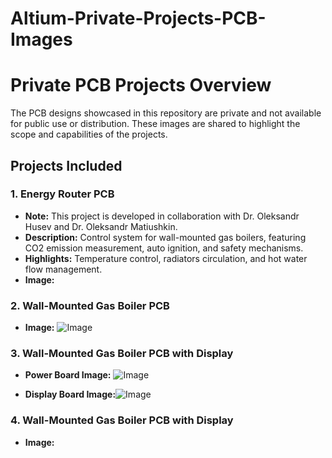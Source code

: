 # Altium-Private-Projects-PCB-Images

# Private PCB Projects Overview

The PCB designs showcased in this repository are private and not available for public use or distribution. These images are shared to highlight the scope and capabilities of the projects.

## Projects Included

### 1. Energy Router PCB  
- **Note:** This project is developed in collaboration with Dr. Oleksandr Husev and Dr. Oleksandr Matiushkin.
- **Description:** Control system for wall-mounted gas boilers, featuring CO2 emission measurement, auto ignition, and safety mechanisms.
- **Highlights:** Temperature control, radiators circulation, and hot water flow management.
- **Image:**

### 2. Wall-Mounted Gas Boiler PCB 
- **Image:**  ![Image](https://github.com/user-attachments/assets/284048dc-8147-4bf2-9713-e40bb50ca19a)

### 3. Wall-Mounted Gas Boiler PCB with Display 
- **Power Board Image:** ![Image](https://github.com/user-attachments/assets/a3199459-7708-4134-9c32-35ae4f3f55e1)

- **Display Board Image:**![Image](https://github.com/user-attachments/assets/b7e107d8-07dc-4f33-8e3a-a6f7a73291ba)
 
### 4. Wall-Mounted Gas Boiler PCB with Display
- **Image:** 
